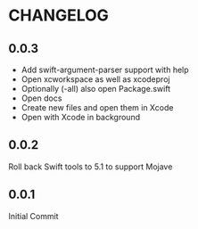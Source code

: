 # CHANGELOG

## 0.0.3

* Add swift-argument-parser support with help
* Open xcworkspace as well as xcodeproj
* Optionally (-all) also open Package.swift
* Open docs
* Create new files and open them in Xcode
* Open with Xcode in background

## 0.0.2

Roll back Swift tools to 5.1 to support Mojave

## 0.0.1

Initial Commit

